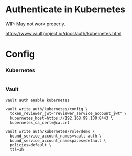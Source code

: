Authenticate in Kubernetes
===

WIP: May not work properly.

https://www.vaultproject.io/docs/auth/kubernetes.html

# Config

### Kubernetes

```

```

### Vault

```
vault auth enable kubernetes

vault write auth/kubernetes/config \
  token_reviewer_jwt="reviewer_service_account_jwt" \
  kubernetes_host=https://192.168.99.100:8443 \
  kubernetes_ca_cert=@ca.crt

vault write auth/kubernetes/role/demo \
  bound_service_account_names=vault-auth \
  bound_service_account_namespaces=default \
  policies=default \
  ttl=1h
```
